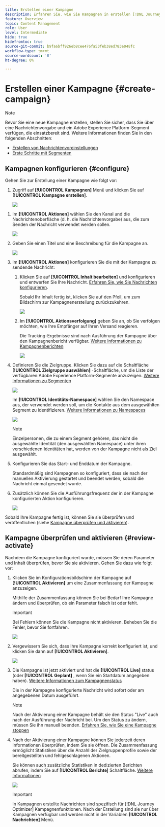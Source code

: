 ```yaml
---
title: Erstellen einer Kampagne
description: Erfahren Sie, wie Sie Kampagnen in erstellen [!DNL Journey Optimizer]
feature: Overview
topic: Content Management
role: User
level: Intermediate
hide: true
hidefromtoc: true
source-git-commit: b9fa6bff926eb8cee476fa53feb38ed783e048fc
workflow-type: tm+mt
source-wordcount: '0'
ht-degree: 0%

---
```



# Erstellen einer Kampagne {#create-campaign}

>[!NOTE]
>
>Bevor Sie eine neue Kampagne erstellen, stellen Sie sicher, dass Sie über eine Nachrichtenvorgabe und ein Adobe Experience Platform-Segment verfügen, die einsatzbereit sind. Weitere Informationen finden Sie in den folgenden Abschnitten:
>
>* [Erstellen von Nachrichtenvoreinstellungen](../configuration/message-presets.md)
>* [Erste Schritte mit Segmenten](../segment/about-segments.md)


## Kampagnen konfigurieren {#configure}

Gehen Sie zur Erstellung einer Kampagne wie folgt vor:

1. Zugriff auf **[!UICONTROL Kampagnen]** Menü und klicken Sie auf **[!UICONTROL Kampagne erstellen]**.

   ![](assets/create-campaign.png)

<!--1. In the **[!UICONTROL Properties]** section, specify when you want to execute the campaign:

    * **[!UICONTROL Scheduled]**: execute the campaign immediately or on a specified date,
    * **[!UICONTROL API-triggered]**: execute the campaign using an API call. In this case, profiles to be targeted and triggers for actions need to be set via the API call.-->

1. Im **[!UICONTROL Aktionen]** wählen Sie den Kanal und die Nachrichtenoberfläche (d. h. die Nachrichtenvorgabe) aus, die zum Senden der Nachricht verwendet werden sollen.

   ![](assets/create-campaign-action.png)

1. Geben Sie einen Titel und eine Beschreibung für die Kampagne an.

   <!--To test the content of your message, toggle the **[!UICONTROL Content experiment]** option on. This allows you to test multiple variables of a delivery on populations samples, in order to define which treatment has the biggest impact on the targeted population.[Learn more about content experiment](../campaigns/content-experiment.md).-->

   ![](assets/create-campaign-properties.png)

1. Im **[!UICONTROL Aktionen]** konfigurieren Sie die mit der Kampagne zu sendende Nachricht:

   1. Klicken Sie auf **[!UICONTROL Inhalt bearbeiten]** und konfigurieren und entwerfen Sie Ihre Nachricht. [Erfahren Sie, wie Sie Nachrichten konfigurieren](../messages/get-started-content.md).

      Sobald Ihr Inhalt fertig ist, klicken Sie auf den Pfeil, um zum Bildschirm zur Kampagnenerstellung zurückzukehren.

      ![](assets/create-campaign-design.png)

   1. Im **[!UICONTROL Aktionsverfolgung]** geben Sie an, ob Sie verfolgen möchten, wie Ihre Empfänger auf Ihren Versand reagieren.

      Die Tracking-Ergebnisse sind nach Ausführung der Kampagne über den Kampagnenbericht verfügbar. [Weitere Informationen zu Kampagnenberichten](campaign-global-report.md)

      ![](assets/create-campaign-action-properties.png)

1. Definieren Sie die Zielgruppe. Klicken Sie dazu auf die Schaltfläche **[!UICONTROL Zielgruppe auswählen]** -Schaltfläche, um die Liste der verfügbaren Adobe Experience Platform-Segmente anzuzeigen. [Weitere Informationen zu Segmenten](../segment/about-segments.md)

   ![](assets/create-campaign-audience.png)

   <!--By default, the targeted audience for in-app messages includes all the users of the selected mobile application.-->

   Im **[!UICONTROL Identitäts-Namespace]** wählen Sie den Namespace aus, der verwendet werden soll, um die Kontakte aus dem ausgewählten Segment zu identifizieren. [Weitere Informationen zu Namespaces](../event/about-creating.md#select-the-namespace)

   ![](assets/create-campaign-namespace.png)

   >[!NOTE]
   >
   >Einzelpersonen, die zu einem Segment gehören, das nicht die ausgewählte Identität (den ausgewählten Namespace) unter ihren verschiedenen Identitäten hat, werden von der Kampagne nicht als Ziel ausgewählt. <!--info vue dans section journeys, read segment-->

   <!--If you are creating a campaign to send an in-app message, you can choose how and when the message will be shown to the audience using existing mobile app triggers.-->
   <!-- where are triggers configured?-->

1. Konfigurieren Sie das Start- und Enddatum der Kampagne.

   Standardmäßig sind Kampagnen so konfiguriert, dass sie nach der manuellen Aktivierung gestartet und beendet werden, sobald die Nachricht einmal gesendet wurde.

1. Zusätzlich können Sie die Ausführungsfrequenz der in der Kampagne konfigurierten Aktion konfigurieren.

   ![](assets/create-campaign-schedule.png)

Sobald Ihre Kampagne fertig ist, können Sie sie überprüfen und veröffentlichen (siehe [Kampagne überprüfen und aktivieren](#review-activate)).

## Kampagne überprüfen und aktivieren {#review-activate}

Nachdem die Kampagne konfiguriert wurde, müssen Sie deren Parameter und Inhalt überprüfen, bevor Sie sie aktivieren. Gehen Sie dazu wie folgt vor:

1. Klicken Sie im Konfigurationsbildschirm der Kampagne auf **[!UICONTROL Aktivieren]** um eine Zusammenfassung der Kampagne anzuzeigen.

   Mithilfe der Zusammenfassung können Sie bei Bedarf Ihre Kampagne ändern und überprüfen, ob ein Parameter falsch ist oder fehlt.

   >[!IMPORTANT]
   >
   >Bei Fehlern können Sie die Kampagne nicht aktivieren. Beheben Sie die Fehler, bevor Sie fortfahren.

   ![](assets/create-campaign-alerts.png)

1. Vergewissern Sie sich, dass Ihre Kampagne korrekt konfiguriert ist, und klicken Sie dann auf **[!UICONTROL Aktivieren]**.

   ![](assets/create-campaign-review.png)

1. Die Kampagne ist jetzt aktiviert und hat die **[!UICONTROL Live]** status (oder **[!UICONTROL Geplant]**  , wenn Sie ein Startdatum angegeben haben). [Weitere Informationen zum Kampagnenstatus](get-started-with-campaigns.md#statuses)

   Die in der Kampagne konfigurierte Nachricht wird sofort oder am angegebenen Datum ausgeführt.

   >[!NOTE]
   >
   >Nach der Aktivierung einer Kampagne behält sie den Status &quot;Live&quot; auch nach der Ausführung der Nachricht bei. Um den Status zu ändern, müssen Sie ihn manuell beenden. [Erfahren Sie, wie Sie eine Kampagne stoppen](modify-stop-campaign.md)

1. Nach der Aktivierung einer Kampagne können Sie jederzeit deren Informationen überprüfen, indem Sie sie öffnen. Die Zusammenfassung ermöglicht Statistiken über die Anzahl der Zielgruppenprofile sowie der bereitgestellten und fehlgeschlagenen Aktionen.

   Sie können auch zusätzliche Statistiken in dedizierten Berichten abrufen, indem Sie auf **[!UICONTROL Berichte]** Schaltfläche. [Weitere Informationen](campaign-global-report.md)

   ![](assets/create-campaign-summary.png)

   >[!IMPORTANT]
   >
   >In Kampagnen erstellte Nachrichten sind spezifisch für [!DNL Journey Optimizer] Kampagnenfunktionen. Nach der Erstellung sind sie nur über Kampagnen verfügbar und werden nicht in der Variablen **[!UICONTROL Nachrichten]** Menü.